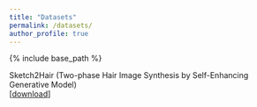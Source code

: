 ```yaml
---
title: "Datasets"
permalink: /datasets/
author_profile: true
---
```


{% include base_path %}

Sketch2Hair
(Two-phase Hair Image Synthesis by Self-Enhancing Generative Model)  
[[download](https://drive.google.com/file/d/1PeD1CcY1D_JOdqfr6DkkdtDl_w_u_-F6/view?usp=sharing/)]
